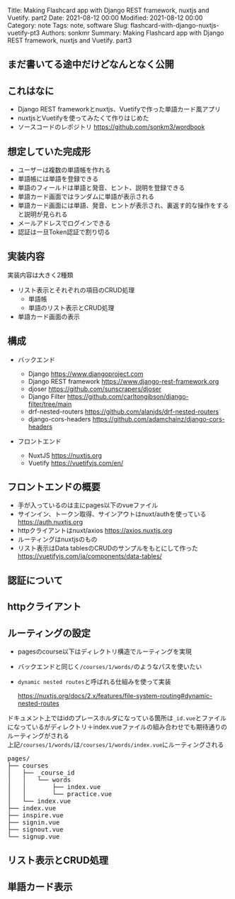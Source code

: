 Title: Making Flashcard app with Django REST framework, nuxtjs and Vuetify. part2
Date: 2021-08-12 00:00
Modified: 2021-08-12 00:00
Category: note
Tags: note, software
Slug: flashcard-with-django-nuxtjs-vuetify-pt3
Authors: sonkmr
Summary: Making Flashcard app with Django REST framework, nuxtjs and Vuetify. part3

## まだ書いてる途中だけどなんとなく公開

## これはなに

- Django REST frameworkとnuxtjs、Vuetifyで作った単語カード風アプリ
- nuxtjsとVuetifyを使ってみたくて作りはじめた
- ソースコードのレポジトリ https://github.com/sonkm3/wordbook

## 想定していた完成形

- ユーザーは複数の単語帳を作れる
- 単語帳には単語を登録できる
- 単語のフィールドは単語と発音、ヒント、説明を登録できる
- 単語カード画面ではランダムに単語が表示される
- 単語カード画面には単語、発音、ヒントが表示され、裏返す的な操作をすると説明が見られる
- メールアドレスでログインできる
- 認証は一旦Token認証で割り切る


## 実装内容

実装内容は大きく2種類  

- リスト表示とそれぞれの項目のCRUD処理
    - 単語帳
    - 単語のリスト表示とCRUD処理
- 単語カード画面の表示

## 構成
- バックエンド
    - Django https://www.djangoproject.com
    - Django REST framework https://www.django-rest-framework.org
    - djoser https://github.com/sunscrapers/djoser
    - Django Filter https://github.com/carltongibson/django-filter/tree/main
    - drf-nested-routers https://github.com/alanjds/drf-nested-routers
    - django-cors-headers https://github.com/adamchainz/django-cors-headers

- フロントエンド
    - NuxtJS https://nuxtjs.org
    - Vuetify https://vuetifyjs.com/en/


## フロントエンドの概要

- 手が入っているのは主にpages以下のvueファイル
- サインイン、トークン取得、サインアウトはnuxt/authを使っている https://auth.nuxtjs.org
- httpクライアントはnuxt/axios https://axios.nuxtjs.org
- ルーティングはnuxtjsのもの
- リスト表示はData tablesのCRUDのサンプルをもとにして作った https://vuetifyjs.com/ja/components/data-tables/


## 認証について


## httpクライアント


## ルーティングの設定

- pagesのcourse以下はディレクトリ構造でルーティングを実現
- バックエンドと同じく`/courses/1/words/`のようなパスを使いたい
- `dynamic nested routes`と呼ばれる仕組みを使って実装

    https://nuxtjs.org/docs/2.x/features/file-system-routing#dynamic-nested-routes

ドキュメント上ではidのプレースホルダになっている箇所は`_id.vue`とファイルになっているがディレクトリ＋index.vueファイルの組み合わせでも期待通りのルーティングがされる  
上記`/courses/1/words/`は`/courses/1/words/index.vue`にルーティングされる

<pre>
pages/
├── courses
│   ├── _course_id
│   │   └── words
│   │       ├── index.vue
│   │       └── practice.vue
│   └── index.vue
├── index.vue
├── inspire.vue
├── signin.vue
├── signout.vue
└── signup.vue
</pre>



## リスト表示とCRUD処理


## 単語カード表示



